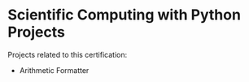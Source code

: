 # Scientific Computing with Python Projects

Projects related to this certification:

   + Arithmetic Formatter<br />
   
